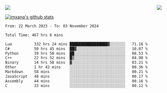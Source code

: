 <p>
  <a href="https://count.getloli.com/"><img src="https://count.getloli.com/get/@xana.readme?theme=moebooru-h"></a>
  <img src="https://weather-icon.journeyad.repl.co/@hangzhou?v=1" align="right">
</p>


<a href="https://github.com/imxana"><img align="center" src="https://github-readme-stats.vercel.app/api?username=imxana&show_icons=true&include_all_commits=true&hide_border=tru&custom_title=imxana%27s%20Github%20Stats" alt="imxana's github stats" /></a> 

<!--START_SECTION:waka-->

```txt
From: 22 March 2023 - To: 03 November 2024

Total Time: 467 hrs 6 mins

Lua          332 hrs 24 mins █████████████████▓░░░░░░░   71.16 %
C#           50 hrs 45 mins  ██▓░░░░░░░░░░░░░░░░░░░░░░   10.87 %
Python       39 hrs 50 mins  ██░░░░░░░░░░░░░░░░░░░░░░░   08.53 %
C++          22 hrs 52 mins  █▒░░░░░░░░░░░░░░░░░░░░░░░   04.90 %
Binary       14 hrs 58 mins  ▓░░░░░░░░░░░░░░░░░░░░░░░░   03.21 %
Other        1 hr 42 mins    ░░░░░░░░░░░░░░░░░░░░░░░░░   00.36 %
Markdown     58 mins         ░░░░░░░░░░░░░░░░░░░░░░░░░   00.21 %
JavaScript   48 mins         ░░░░░░░░░░░░░░░░░░░░░░░░░   00.17 %
Assembly     44 mins         ░░░░░░░░░░░░░░░░░░░░░░░░░   00.16 %
C            33 mins         ░░░░░░░░░░░░░░░░░░░░░░░░░   00.12 %
```

<!--END_SECTION:waka-->
